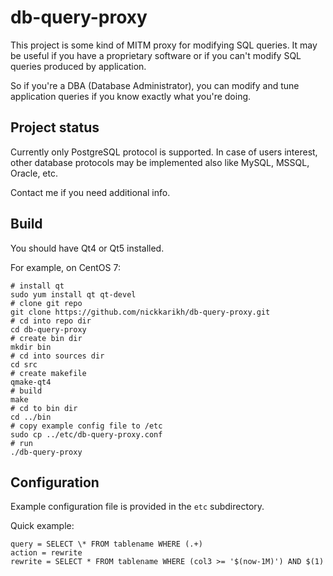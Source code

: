 # db-query-proxy

This project is some kind of MITM proxy for modifying SQL
queries.
It may be useful if you have a proprietary software or if
you can't modify SQL queries produced by application.

So if you're a DBA (Database Administrator), you can modify
and tune application queries if you know exactly what you're
doing.

## Project status

Currently only PostgreSQL protocol is supported.
In case of users interest, other database protocols may be
implemented also like MySQL, MSSQL, Oracle, etc.

Contact me if you need additional info.

## Build

You should have Qt4 or Qt5 installed.

For example, on CentOS 7:

    # install qt
    sudo yum install qt qt-devel
    # clone git repo
    git clone https://github.com/nickkarikh/db-query-proxy.git
    # cd into repo dir
    cd db-query-proxy
    # create bin dir
    mkdir bin
    # cd into sources dir
    cd src
    # create makefile
    qmake-qt4
    # build
    make
    # cd to bin dir
    cd ../bin
    # copy example config file to /etc
    sudo cp ../etc/db-query-proxy.conf
    # run
    ./db-query-proxy

## Configuration

Example configuration file is provided in the `etc` subdirectory.

Quick example:

    query = SELECT \* FROM tablename WHERE (.+)
    action = rewrite
    rewrite = SELECT * FROM tablename WHERE (col3 >= '$(now-1M)') AND $(1)
